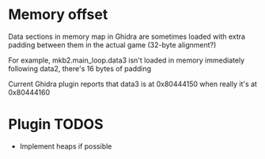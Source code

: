 # Memory offset

Data sections in memory map in Ghidra are sometimes loaded with extra padding between them in the actual game (32-byte alignment?)

For example, mkb2.main_loop.data3 isn't loaded in memory immediately following data2, there's 16 bytes of padding

Current Ghidra plugin reports that data3 is at 0x80444150 when really it's at 0x80444160

# Plugin TODOS

<!-- * Fix data section off-by-16-or-something problems -->
<!-- * Implement BSS sections -->
* Implement heaps if possible
<!-- * Fix REL/DOL file location (probably wrong since it's updating for bss sections) -->
<!-- * Show more information in Convert Address window -->
  <!-- * Module: show exact section name/number -->
  <!-- * Show section read-only/read-write/volatile -->
<!-- * RAM to Ghidra address improvements -->
  <!-- * Support bss/heap obviously -->
  <!-- * When RAM address is ambiguous and asking which module is loaded, only show modules which are possible based on the range -->
  <!--   * Easy way to implement this: filter possible sections based on address, then only prompt user for module when there's more than one possibility -->
  <!--   * This also prevents the user from incorrectly selecting a main.dol/mainloop module when prompted to select "which additional rel is loaded", which currently gives a faulty Ghidra address -->
  <!-- * Support hardware registers (0xcc000000 and above) -->
<!-- * Convert view to table to save space? -->
<!--   * No -->
<!-- * Default address in "jump to address" dialog should be current RAM address, not ghidra address -->
<!--   * Might be better to make it the most recent Gamecube address instead, as not every "current ghidra address" has a corresponding Gamecube address -->
<!--   * This is also more consistent with the normal Ghidra jump-to-address functionality (g) -->
<!-- * Support debug mode RELs: sel_stage, option, and test_mode -->
<!--   * Perhaps not now, would need to handle the fact that option and test_mode rels can be loaded at different locations depending on whether they're activated from initial AV cutscene or not -->

